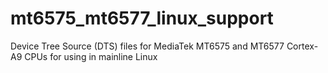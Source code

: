 # mt6575_mt6577_linux_support
Device Tree Source (DTS) files for MediaTek MT6575 and MT6577 Cortex-A9 CPUs for using in mainline Linux
